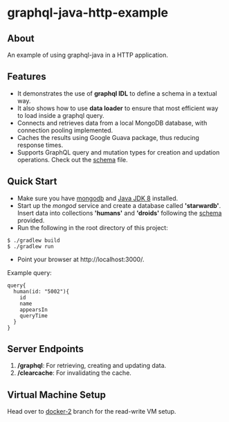 # graphql-java-http-example

## About
An example of using graphql-java in a HTTP application.

## Features
* It demonstrates the use of **graphql IDL** to define a schema in a textual way.
* It also shows how to use **data loader** to ensure that most efficient way to load
inside a graphql query.
* Connects and retrieves data from a local MongoDB database, with connection pooling implemented.
* Caches the results using Google Guava package, thus reducing response times.
* Supports GraphQL query and mutation types for creation and updation operations. Check out the [schema](https://github.com/under-control-software/graphql-java-http-example/blob/master/src/main/resources/starWarsSchemaAnnotated.graphqls) file.

## Quick Start

* Make sure you have [mongodb](https://www.mongodb.com/docs/manual/installation/) and [Java JDK 8](https://www.oracle.com/java/technologies/downloads/#:~:text=Java%20SE%20subscribers%20have%20more%20choices) installed.
* Start up the *mongod* service and create a database called **'starwardb'**. Insert data into collections **'humans'** and **'droids'** following the [schema](https://github.com/under-control-software/graphql-java-http-example/blob/master/src/main/resources/starWarsSchemaAnnotated.graphqls) provided.
* Run the following in the root directory of this project:
```
$ ./gradlew build
$ ./gradlew run
```
* Point your browser at http://localhost:3000/.
    
Example query:
```
query{
  human(id: "5002"){
    id
    name
    appearsIn
    queryTime
  }
}
```

## Server Endpoints
1. **/graphql**: For retrieving, creating and updating data.
2. **/clearcache**: For invalidating the cache.

## Virtual Machine Setup
Head over to [docker-2](https://github.com/under-control-software/graphql-java-http-example/tree/docker-2) branch for the read-write VM setup.

